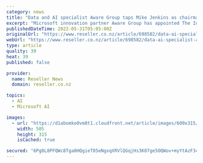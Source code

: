 ```yaml
---
category: news
title: "Data and AI specialist Aware Group taps Mike Jenkins as chairman"
excerpt: "Microsoft innovation partner Aware Group has appointed The Instillery founder Mike Jenkins to chair its board."
publishedDateTime: 2022-05-31T05:05:00Z
originalUrl: "https://www.reseller.co.nz/article/698582/data-ai-specialist-aware-group-taps-mike-jenkins-chairman/"
webUrl: "https://www.reseller.co.nz/article/698582/data-ai-specialist-aware-group-taps-mike-jenkins-chairman/"
type: article
quality: 39
heat: 39
published: false

provider:
  name: Reseller News
  domain: reseller.co.nz

topics:
  - AI
  - Microsoft AI

images:
  - url: "https://d1abomko0vm8t1.cloudfront.net/article/images/600x315/promoted_content/promo/mike_jenkins_the_instillery_1_1.jpg"
    width: 505
    height: 315
    isCached: true

secured: "6Pg8L8PFQWc8Tga0HQgieT05eNgxqXRVlQGqjHs3K07ge5OQWov+myYtAzF3cWcEiP8JZ7psaoivG/AInVgHfudEc1p/Rhq21u68ur6EBGtEgZ878l3i+XzQeQXXxp5UGLZZVr0fHbRPG/yQN5Igh+b7ta3HQKJrMltGAI5lNYIpW2UaPwlGmZth52Bfrmq5Y1kw9P3cwOL6Wd8uyTQpwcnkIGrku3M7+SFxIkiHu2itptYvLdqG/lpjBiFpHdIi4yn451dW78X6a7dSMJc/omJqRuM9AesBnB1356wbhvlfe5nryBrhnuzjzb47K9RO7D/rUeMozQHhq5oKA5kyyte83ChYm31C33tziNsO7g0=;ksjeXhvZ8cGSd4tbTKYgoQ=="
---
```


